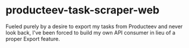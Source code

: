 producteev-task-scraper-web
===========================

Fueled purely by a desire to export my tasks from Producteev and never look back,
I've been forced to build my own API consumer in lieu of a proper Export feature.
